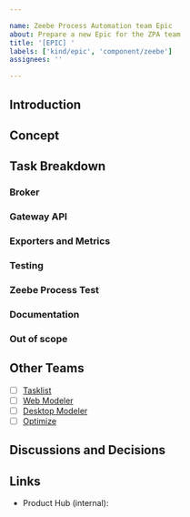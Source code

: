 ```yaml
---

name: Zeebe Process Automation team Epic
about: Prepare a new Epic for the ZPA team
title: '[EPIC] '
labels: ['kind/epic', 'component/zeebe']
assignees: ''

---
```


## Introduction

<!-- Provide a short summary about the problem this Epic will solve -->

## Concept

<!-- Provide a high-level explanation of the implementation concept. For example, when a new BPMN element gets added,
explain how it is supposed to work. -->

## Task Breakdown

<!-- When splitting the Epic into smaller issues, they should be referenced here. This provides an
easy overview of all that needs to happen. It also provides a good overview of the progress on the
Epic thus far. -->

### Broker

<!-- Tasks that require changes in the Broker -->

### Gateway API

<!-- Tasks that require changes to the Gateway API. This also includes changes in the clients -->

### Exporters and Metrics

<!-- Tasks that require changes to the exporters and metrics -->

### Testing

<!-- Tasks for extending the tests. This does not include unit tests, these should be written as
part of any other task. Think about things like QA tests and the randomized property tests -->

### Zeebe Process Test

<!-- Tasks that require changes in Zeebe Process Test. Generally when you make changes in the
Gateway API, a change needs to be made in Zeebe Process Test as well. -->

### Documentation

<!-- Tasks that require writing / modifying documentation -->

### Out of scope

<!-- Tasks that have been thought about, but are out of scope for now -->

## Other Teams

<!-- The Epic might have an impact on other teams within Camunda. We should create an issue for
them, explaining the changes they will have to make. -->
- [ ] [Tasklist](https://github.com/camunda/tasklist/issues)
- [ ] [Web Modeler](https://github.com/camunda/web-modeler/issues)
- [ ] [Desktop Modeler](https://github.com/camunda/camunda-modeler/issues)
- [ ] [Optimize](https://github.com/camunda/camunda-optimize/issues)

## Discussions and Decisions

<!-- A place to write down discussions and decisions that have been made. Ongoing discussions should
also be added here. This makes it transparent what is going on with this Epic. -->

## Links

<!-- Any links to resources that could provide additional context to this Epic. For example, the
Camunda 7 documentation. -->
- Product Hub (internal):

